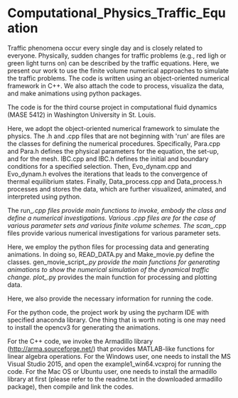 # Computational_Physics_Traffic_Equation
Traffic phenomena occur every single day and is closely related to everyone. Physically, sudden changes for traffic problems (e.g., red ligh or green light turns on) can be described by the traffic equations.  Here, we present our work to use the finite volume numerical approaches to simulate the traffic problems. The code is written using an object-oriented numerical framework in C++. We also attach the code to process, visualiza the data, and make animations using python packages.

The code is for the third course project in computational fluid dynamics (MASE 5412) in Washington University in St. Louis.

Here, we adopt the object-oriented numerical framework to simulate the physics. The .h and .cpp files that are not beginning with 'run' are files are the classes for defining the numerical procedures. Specifically, Para.cpp and Para.h defines the physical parameters for the equation, the set-up, and for the mesh. IBC.cpp and IBC.h defines the initial and boundary conditions for a specified selection. Then, Evo_dynam.cpp and Evo_dynam.h evolves the iterations that leads to the convergence of thermal equilibrium states. Finally, Data_process.cpp and Data_process.h processes and stores the data, which are further visualized, animated, and interpreted using python.

The run_*.cpp files provide main functions to invoke, embody the class and define a numerical investigations. Various .cpp files are for the case of various parameter sets and various finite volume schemes. The scan_*.cpp files provide various numerical investigations for various parameter sets.

Here, we employ the python files for processing data and generating animations. In doing so, READ_DATA.py and Make_movie.py define the classes. gen_movie_script_*.py provide the main functions for generating animations to show the numerical simulation of the dynamical traffic change. plot_*.py provides the main function for processing and plotting data.

Here, we also provide the necessary information for running the code. 

For the python code, the project work by using the pycharm IDE with specified anaconda library. One thing that is worth noting is one may need to install the opencv3 for generating the animations. 

For the C++ code, we invoke the Armadillo library (http://arma.sourceforge.net/) that provides MATLAB-like functions for linear algebra operations. For the Windows user, one needs to install the MS Visual Studio 2015, and open the example1_win64.vcxproj for running the code. For the Mac OS or Ubuntu user, one needs to install the armadillo library at first (please refer to the readme.txt in the downloaded armadillo package), then compile and link the codes.
